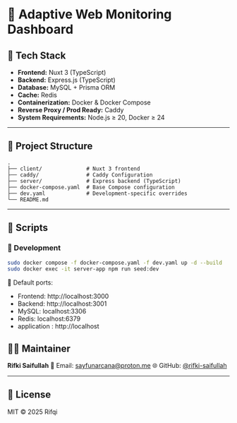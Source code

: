 # 🚀 Adaptive Web Monitoring Dashboard

## 🧩 Tech Stack
- **Frontend:** Nuxt 3 (TypeScript)
- **Backend:** Express.js (TypeScript)
- **Database:** MySQL + Prisma ORM
- **Cache:** Redis
- **Containerization:** Docker & Docker Compose
- **Reverse Proxy / Prod Ready:** Caddy
- **System Requirements:** Node.js ≥ 20, Docker ≥ 24

---

## 📁 Project Structure
```
.
├── client/              # Nuxt 3 frontend
├── caddy/               # Caddy Configuration
├── server/              # Express backend (TypeScript)
├── docker-compose.yaml  # Base Compose configuration
├── dev.yaml             # Development-specific overrides
└── README.md
```

---

## 🧠 Scripts

### 🔧 Development
```bash
sudo docker compose -f docker-compose.yaml -f dev.yaml up -d --build
sudo docker exec -it server-app npm run seed:dev
```

📌 Default ports:
- Frontend: http://localhost:3000
- Backend: http://localhost:3001
- MySQL: localhost:3306
- Redis: localhost:6379
- application : http://localhost


## 👨‍💻 Maintainer
**Rifki Saifullah** 
📧 Email: sayfunarcana@proton.me
🌐 GitHub: [@rifki-saifullah](https://github.com/rifki-saifullah)

---

## 📜 License
MIT © 2025 Rifqi
